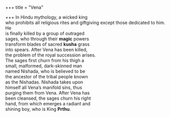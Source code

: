 +++
title = "Vena"

+++
In Hindu mythology, a wicked king  
who prohibits all religious rites and giftgiving except those dedicated to him. He  
is finally killed by a group of outraged  
sages, who through their **magic** powers  
transform blades of sacred **kusha** grass  
into spears. After Vena has been killed,  
the problem of the royal succession arises.  
The sages first churn from his thigh a  
small, malformed, dark-skinned man  
named Nishada, who is believed to be  
the ancestor of the tribal people known  
as the Nishadas. Nishada takes upon  
himself all Vena’s manifold sins, thus  
purging them from Vena. After Vena has  
been cleansed, the sages churn his right  
hand, from which emerges a radiant and  
shining boy, who is King **Prthu**.